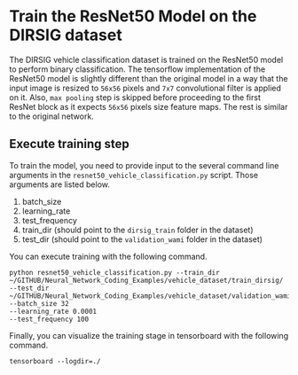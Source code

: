 # Train the ResNet50 Model on the DIRSIG dataset

The DIRSIG vehicle classification dataset is trained on the ResNet50 model to perform binary classification. The tensorflow implementation of the ResNet50 model is slightly different
than the original model in a way that the input image is resized to `56x56` pixels and `7x7`
convolutional filter is applied on it. Also, `max pooling` step is skipped before proceeding to the
first ResNet block as it expects `56x56` pixels size feature maps. The rest is similar to the
original network.

## Execute training step

To train the model, you need to provide input to the several command line arguments in the
`resnet50_vehicle_classification.py` script. Those arguments are listed below.
1. batch_size
2. learning_rate
3. test_frequency
4. train_dir (should point to the `dirsig_train` folder in the dataset)
5. test_dir (should point to the `validation_wami` folder in the dataset)

You can execute training with the following command.
```shell
python resnet50_vehicle_classification.py --train_dir ~/GITHUB/Neural_Network_Coding_Examples/vehicle_dataset/train_dirsig/ --test_dir ~/GITHUB/Neural_Network_Coding_Examples/vehicle_dataset/validation_wami
--batch_size 32
--learning_rate 0.0001
--test_frequency 100
```
Finally, you can visualize the training stage in tensorboard with the following command.
```shell
tensorboard --logdir=./
```

